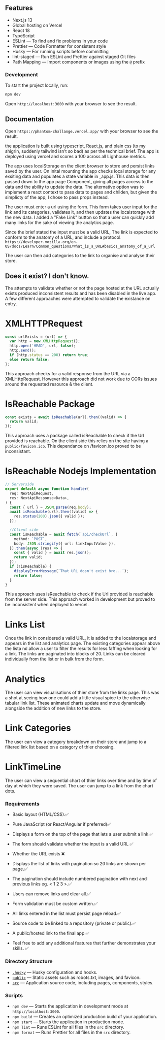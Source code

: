 ## Features

- Next.js 13
- Global hosting on Vercel
- React 18
- TypeScript
- ESLint — To find and fix problems in your code
- Prettier — Code Formatter for consistent style
- Husky — For running scripts before committing
- lint-staged — Run ESLint and Prettier against staged Git files
- Path Mapping — Import components or images using the `@` prefix

### Development

To start the project locally, run:

```bash
npm dev
```

Open `http://localhost:3000` with your browser to see the result.

## Documentation

Open `https://phantom-challange.vercel.app/` with your browser to see the result.

the application is built using typescript, React.js, and plain css (to my shigrin, suddenly tailwind isn't so bad) as per the technical brief.
The app is deployed using vercel and scores a 100 across all Lighhouse metrics.

The app uses localStorage on the client browser to store and persist links saved by the user.
On inital mounting the app checks local storage for any exsiting data and populates a state variable in \_app.js. This data is then passed
down to the app page Component, giving all pages access to the data and the ability to update the data. The alternative option was to implement a react context to pass data to pages and childen, but given the simplicty of the app, I chose to pass props instead.

The user must enter a url using the form. This form takes user input for the link and its categories, validates it, and then updates the localstorage with the new data. I added a "Fake Link" button so that a user can quickly add many links for the sake of viewing the analytics page.

Since the brief stated the input must be a valid URL, The link is expected to conform to the anatomy of a URL, and include a protocol.
`https://developer.mozilla.org/en-US/docs/Learn/Common_questions/What_is_a_URL#basics_anatomy_of_a_url`

The user can then add categories to the link to organise and analyse their store.

## Does it exist? I don't know.

The attempts to validate whether or not the page hosted at the URL actually exists produced inconsistent results and has been disabled in the live app. A few different approaches were attempted to validate the existance on entry.

# XMLHTTPRequest

```ts
const urlExists = (url) => {
  var http = new XMLHttpRequest();
  http.open('HEAD', url, false);
  http.send();
  if (http.status == 200) return true;
  else return false;
};
```

This approach checks for a valid response from the URL via a XMLHttpRequest. However this approach did not work due to CORs issues around the requested resource & the client.

# IsReachable Package

```ts
const exists = await isReachable(url).then((valid) => {
  return valid;
});
```

This approach uses a package called isReachable to check if the Url provided is reachable. On the client side this relies on the site having a `public/favicon.ico`. This dependance on /favicon.ico proved to be inconsistant.

# IsReachable Nodejs Implementation

```ts
// Serverside
export default async function handler(
  req: NextApiRequest,
  res: NextApiResponse<Data>,
) {
  const { url } = JSON.parse(req.body);
  await isReachable(url).then((valid) => {
    res.status(200).json({ valid });
  });

  //Client side
  const isReachable = await fetch(`api/checkUrl`, {
    method: `POST`,
    body: JSON.stringify({ url: linkInputValue }),
  }).then(async (res) => {
    const { valid } = await res.json();
    return valid;
  });
  if (!isReachable) {
    displayErrorMessage(`That URL dosn't exist bro...`);
    return false;
  }
}
```

This approach uses isReachable to check if the Url provided is reachable from the server side. This approach worked in development but proved to be inconsistent when deployed to vercel.

# Links List

Once the link in considered a valid URL, it is added to the localstorage and appears in the list and analytics page.
The existing categories appear above the lista nd allow a user to filter the results for less faffing when looking for a link.
The links are paginated into blocks of 20.
Links can be cleared individually from the list or in bulk from the form.

# Analytics

The user can view visualisations of thier store from the links page. This was a shot at seeing how one could add a little visual spice to the otherwise tabular link list. These animated charts update and move dynamically alongside the addition of new links to the store.

# Link Categories

The user can view a category breakdown on their store and jump to a filtered link list based on a category of thier choosing.

# LinkTimeLine

The user can view a sequential chart of thier links over time and by time of day at which they were saved. The user can jump to a link from the chart dots.

### Requirements

- Basic layout (HTML/CSS).✅
- Pure JavaScript (or React/Angular if preferred)✅
- Displays a form on the top of the page that lets a user submit a
  link.✅
- The form should validate whether the input is a valid URL ✅

- Whether the URL exists ❌
- Displays the list of links with pagination so 20 links are shown per
  page.✅
- The pagination should include numbered pagination with next and
  previous links eg. < 1 2 3 >.✅
- Users can remove links and clear all.✅
- Form validation must be custom written.✅
- All links entered in the list must persist page reload.✅
- Source code to be linked to a repository (private or public).✅
- A public/hosted link to the final app.✅
- Feel free to add any additional features that further demonstrates
  your skills. ✅

### Directory Structure

- [`.husky`](.husky) — Husky configuration and hooks.<br>
- [`public`](./public) — Static assets such as robots.txt, images, and favicon.<br>
- [`src`](./src) — Application source code, including pages, components, styles.

### Scripts

- `npm dev` — Starts the application in development mode at `http://localhost:3000`.
- `npm build` — Creates an optimized production build of your application.
- `npm start` — Starts the application in production mode.
- `npm lint` — Runs ESLint for all files in the `src` directory.
- `npm format` — Runs Prettier for all files in the `src` directory.

